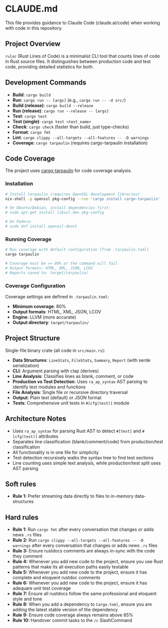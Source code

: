 # CLAUDE.md

This file provides guidance to Claude Code (claude.ai/code) when working with code in this repository.

## Project Overview

`ruloc` (Rust Lines of Code) is a minimalist CLI tool that counts lines of code in Rust source files. It distinguishes between production code and test code, providing detailed statistics for both.

## Development Commands

- **Build**: `cargo build`
- **Run**: `cargo run -- [args]` (e.g., `cargo run -- -d src/`)
- **Build (release)**: `cargo build --release`
- **Run (release)**: `cargo run --release -- [args]`
- **Test**: `cargo test`
- **Test (single)**: `cargo test <test_name>`
- **Check**: `cargo check` (faster than build, just type-checks)
- **Format**: `cargo fmt`
- **Lint**: `cargo clippy --all-targets --all-features -- -D warnings`
- **Coverage**: `cargo tarpaulin` (requires cargo-tarpaulin installation)

## Code Coverage

The project uses [cargo-tarpaulin](https://github.com/xd009642/tarpaulin) for code coverage analysis.

### Installation

```bash
# Install tarpaulin (requires OpenSSL development libraries)
nix-shell -p openssl pkg-config --run 'cargo install cargo-tarpaulin'

# On Ubuntu/Debian, install dependencies first:
# sudo apt-get install libssl-dev pkg-config

# On Fedora:
# sudo dnf install openssl-devel
```

### Running Coverage

```bash
# Run coverage with default configuration (from .tarpaulin.toml)
cargo tarpaulin

# Coverage must be >= 80% or the command will fail
# Output formats: HTML, XML, JSON, LCOV
# Reports saved to: target/tarpaulin/
```

### Coverage Configuration

Coverage settings are defined in `.tarpaulin.toml`:

- **Minimum coverage**: 80%
- **Output formats**: HTML, XML, JSON, LCOV
- **Engine**: LLVM (more accurate)
- **Output directory**: `target/tarpaulin/`

## Project Structure

Single-file binary crate (all code in `src/main.rs`):

- **Data Structures**: `LineStats`, `FileStats`, `Summary`, `Report` (with serde serialization)
- **CLI**: Argument parsing with clap (derives)
- **Line Analysis**: Classifies lines as blank, comment, or code
- **Production vs Test Detection**: Uses `ra_ap_syntax` AST parsing to identify test modules and functions
- **File Analysis**: Single file or recursive directory traversal
- **Output**: Plain text (default) or JSON format
- **Tests**: Comprehensive unit tests in `#[cfg(test)]` module

## Architecture Notes

- Uses `ra_ap_syntax` for parsing Rust AST to detect `#[test]` and `#[cfg(test)]` attributes
- Separates line classification (blank/comment/code) from production/test classification
- All functionality is in one file for simplicity
- Test detection recursively walks the syntax tree to find test sections
- Line counting uses simple text analysis, while production/test split uses AST parsing

## Soft rules

- **Rule 1:** Prefer streaming data directly to files to in-memory data-structures

## Hard rules

- **Rule 1:** Run `cargo fmt` after every conversation that changes or adds news `.rs` files
- **Rule 2:** Run `cargo clippy --all-targets --all-features -- -D warnings` after every conversation that changes or adds news `.rs` files
- **Rule 3:** Ensure rustdocs comments are always in-sync with the code they comment
- **Rule 4:** Whenever you add new code to the project, ensure you use Rust patterns that make its all execution paths easily testable
- **Rule 5:** Whenever you add new code to the project, ensure it has complete and eloquent rustdoc comments
- **Rule 6:** Whenever you add new code to the project, ensure it has adequare unit test coverage
- **Rule 7:** Ensure all rustdocs follow the same professional and eloquent style and tone
- **Rule 8:** When you add a dependency to `Cargo.toml`, ensure you are adding the latest stable version of the dependency
- **Rule 9:** Ensure code coverage always remains above 85%
- **Rule 10:** Handover commit tasks to the `/c` SlashCommand

